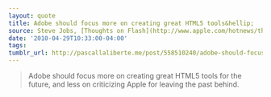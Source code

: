 ```yaml
---
layout: quote
title: Adobe should focus more on creating great HTML5 tools&hellip;
source: Steve Jobs, [Thoughts on Flash](http://www.apple.com/hotnews/thoughts-on-flash/)
date: '2010-04-29T10:33:00-04:00'
tags: 
tumblr_url: http://pascallaliberte.me/post/558510240/adobe-should-focus-more-on-creating-great-html5
---
```

> Adobe should focus more on creating great HTML5 tools for the future, and less on criticizing Apple for leaving the past behind.
